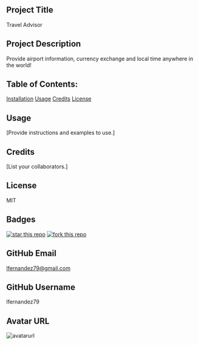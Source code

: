 

## Project Title
Travel Advisor

## Project Description
Provide airport information, currency exchange and local time anywhere in the world!

## Table of Contents:
[Installation](#installation)
[Usage](#usage)
[Credits](#credits)
[License](#license)

## Usage
[Provide instructions and examples to use.]

## Credits
[List your collaborators.]

## License
MIT

## Badges
[![star this repo](https://githubbadges.com/star.svg?user=lfernandez79&repo=project1&style=default)](https://github.com/lfernandez79/project1)
[![fork this repo](https://githubbadges.com/fork.svg?user=lfernandez79&repo=project1&style=default)](https://github.com/lfernandez79/project1/fork)

## GitHub Email
lfernandez79@gmail.com

## GitHub Username
lfernandez79

## Avatar URL
![avatarurl](https://avatars0.githubusercontent.com/u/20566044?v=4)
